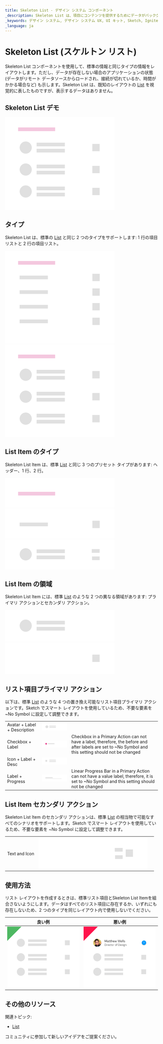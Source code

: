 ```yaml
---
title: Skeleton List - デザイン システム コンポーネント
_description: Skeleton List は、項目にコンテンツを提供するためにデータがバックグラウンドで読み込まれているときに表示される List コンポーネントの表現です。
_keywords: デザイン システム, デザイン システム UX, UI キット, Sketch, Ignite UI for Angular, Sketch to Angular, Angular, Angular デザイン システム, Sketch からコードをエクスポート, Angular 用のデザイン キット, Sketch HTML, Sketch to HTML, Sketch UI キット
_language: ja
---
```


# Skeleton List (スケルトン リスト)

Skeleton List コンポーネントを使用して、標準の情報と同じタイプの情報をレイアウトします。ただし、データが存在しない場合のアプリケーションの状態 (データがリモート データソースからロードされ、接続が切れているか、時間がかかる場合など) も示します。Skeleton List は、既知のレイアウトの [List](list.md) を視覚的に表したものですが、表示するデータはありません。

## Skeleton List デモ

<img class="responsive-img" src="../images/list_skeleton_demo.png" srcset="../images/list_skeleton_demo@2x.png 2x" />

## タイプ

Skeleton List は、標準の [List](list.md) と同じ 2 つのタイプをサポートします: 1 行の項目リストと 2 行の項目リスト。 

<img class="responsive-img" src="../images/list_skeleton_one-line_item.png" srcset="../images/list_skeleton_one-line_item@2x.png 2x" />
<img class="responsive-img" src="../images/list_skeleton_two-line_item.png" srcset="../images/list_skeleton_two-line_item@2x.png 2x" />

## List Item のタイプ

Skeleton List Item は、標準 [List](list.md) と同じ 3 つのプリセット タイプがあります: ヘッダー、1 行、2 行。

<img class="responsive-img" src="../images/list_skeleton_item_header.png" srcset="../images/list_skeleton_item_header@2x.png 2x" />
<img class="responsive-img" src="../images/list_skeleton_item_one-line.png" srcset="../images/list_skeleton_item_one-line@2x.png 2x" />
<img class="responsive-img" src="../images/list_skeleton_item_two-line.png" srcset="../images/list_skeleton_item_two-line@2x.png 2x" />

## List Item の領域

Skeleton List Item には、標準 [List](list.md) のような 2 つの異なる領域があります: プライマリ アクションとセカンダリ アクション。

<img class="responsive-img" src="../images/list_skeleton_item_primary.png" srcset="../images/list_skeleton_item_primary@2x.png 2x" />
<img class="responsive-img" src="../images/list_skeleton_item_secondary.png" srcset="../images/list_skeleton_item_secondary@2x.png 2x" />

## リスト項目プライマリ アクション

以下は、標準 [List](list.md) のような 4 つの置き換え可能なリスト項目プライマリ アクションです。Sketch でスマート レイアウトを使用しているため、不要な要素を ~No Symbol に設定して調整できます。

|                              |                                                                                                  |                                                                                                                                            |
| ---------------------------- | ------------------------------------------------------------------------------------------------ | ------------------------------------------------------------------------------------------------------------------------------------------ |
| Avatar + Label + Description | <img class="responsive-img" src="../images/list_skeleton_item_primary1.png" srcset="../images/list_skeleton_item_primary1@2x.png 2x" />     |                                                                                                                                            |
| Checkbox + Label               | <img class="responsive-img" src="../images/list_skeleton_item_primary2.png" srcset="../images/list_skeleton_item_primary2@2x.png 2x" />   |  Checkbox in a Primary Action can not have a label, therefore, the before and after labels are set to ~No Symbol and this setting should not be changed |
| Icon + Label + Desc | <img class="responsive-img" src="../images/list_skeleton_item_primary3.png" srcset="../images/list_skeleton_item_primary3@2x.png 2x" />   |                                                                                                                                            |
| Label + Progress          | <img class="responsive-img" src="../images/list_skeleton_item_primary4.png" srcset="../images/list_skeleton_item_primary4@2x.png 2x" />   | Linear Progress Bar in a Primary Action can not have a value label, therefore, it is set to ~No Symbol and this setting should not be changed |                                                                                                                                            |

## List Item セカンダリ アクション

Skeleton List Item のセカンダリ アクションは、標準 [List](list.md) の相当物で可能なすべてのシナリオをサポートします。Sketch でスマート レイアウトを使用しているため、不要な要素を ~No Symbol に設定して調整できます。

|                  |                                                                                                    |                                                                                                                                       |
| ---------------- | -------------------------------------------------------------------------------------------------- | ------------------------------------------------------------------------------------------------------------------------------------- |
| Text and Icon            | <img class="responsive-img" src="../images/list_skeleton_item_secondary3.png" srcset="../images/list_skeleton_item_secondary3@2x.png 2x" /> |                                                                                                                                       |

## 使用方法

リスト レイアウトを作成するときは、標準リスト項目とSkeleton List Itemを組合さないようにします。データはすべてのリスト項目に存在するか、いずれにも存在しないため、2 つのタイプを同じレイアウト内で使用しないでください。

| 良い例                                                                         | 悪い例                                                                          |
| -------------------------------------------------------------------------- | ------------------------------------------------------------------------------ |
| <img class="responsive-img" src="../images/list_skeleton_do1.png" srcset="../images/list_skeleton_do1@2x.png 2x" /> | <img class="responsive-img" src="../images/list_skeleton_dont1.png" srcset="../images/list_skeleton_dont1@2x.png 2x" /> |

## その他のリソース

関連トピック:

- [List](list.md)

コミュニティに参加して新しいアイデアをご提案ください。
